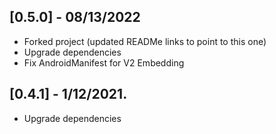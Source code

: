 ## [0.5.0] - 08/13/2022

* Forked project (updated READMe links to point to this one)
* Upgrade dependencies
* Fix AndroidManifest for V2 Embedding

## [0.4.1] - 1/12/2021.

* Upgrade dependencies